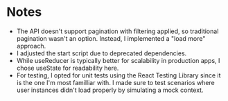 # Notes

- The API doesn't support pagination with filtering applied, so traditional pagination wasn't an option. Instead, I implemented a "load more" approach.
- I adjusted the start script due to deprecated dependencies.
- While useReducer is typically better for scalability in production apps, I chose useState for readability here.
- For testing, I opted for unit tests using the React Testing Library since it is the one I'm most familliar with. I made sure to test scenarios where user instances didn't load properly by simulating a mock context.
